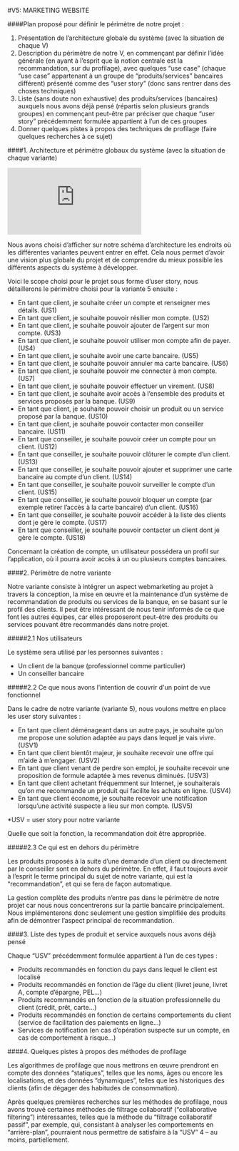 #V5: MARKETING WEBSITE



####Plan proposé pour définir le périmètre de notre projet :

1. Présentation de l’architecture globale du système (avec la situation de chaque V)
2. Description du périmètre de notre V, en commençant par définir l’idée générale (en ayant à l’esprit que la notion centrale est la recommandation, sur du profilage), avec quelques “use case” (chaque “use case” appartenant à un groupe de “produits/services” bancaires différent) présenté comme des “user story” (donc sans rentrer dans des choses techniques)
3. Liste (sans doute non exhaustive) des produits/services (bancaires) auxquels nous avons déjà pensé (répartis selon plusieurs grands groupes) en commençant peut-être par préciser que chaque “user story” précédemment formulée appartient à l’un de ces groupes
4. Donner quelques pistes à propos des techniques de profilage (faire quelques recherches à ce sujet)


####1.	Architecture et périmètre globaux du système (avec la situation de chaque variante)

![alt text](https://github.com/FrereB/AL1920/blob/master/Architecture.pdf "architecture")

Nous avons choisi d’afficher sur notre schéma d’architecture les endroits où les différentes variantes peuvent entrer en effet. Cela nous permet d’avoir une vision plus globale du projet et de comprendre du mieux possible les différents aspects du système à développer.

Voici le scope choisi pour le projet sous forme d’user story, nous détaillerons le périmètre choisi pour la variante 5 ensuite :

* En tant que client, je souhaite créer un compte et renseigner mes détails. (US1)  
* En tant que client, je souhaite pouvoir résilier mon compte. (US2)  
* En tant que client, je souhaite pouvoir ajouter de l’argent sur mon compte. (US3)  
* En tant que client, je souhaite pouvoir utiliser mon compte afin de payer. (US4)  
* En tant que client, je souhaite avoir une carte bancaire. (US5)  
* En tant que client, je souhaite pouvoir annuler ma carte bancaire. (US6)  
* En tant que client, je souhaite pouvoir me connecter à mon compte. (US7)  
* En tant que client, je souhaite pouvoir effectuer un virement. (US8)  
* En tant que client, je souhaite avoir accès à l’ensemble des produits et services proposés par la banque. (US9)  
* En tant que client, je souhaite pouvoir choisir un produit ou un service proposé par la banque. (US10)  
* En tant que client, je souhaite pouvoir contacter mon conseiller bancaire. (US11)  
* En tant que conseiller, je souhaite pouvoir créer un compte pour un client. (US12)  
* En tant que conseiller, je souhaite pouvoir clôturer le compte d’un client. (US13)  
* En tant que conseiller, je souhaite pouvoir ajouter et supprimer une carte bancaire au compte d’un client. (US14)  
* En tant que conseiller, je souhaite pouvoir surveiller le compte d’un client. (US15)  
* En tant que conseiller, je souhaite pouvoir bloquer un compte (par exemple retirer l’accès à la carte bancaire) d’un client. (US16)  
* En tant que conseiller, je souhaite pouvoir accéder à la liste des clients dont je gère le compte. (US17)  
* En tant que conseiller, je souhaite pouvoir contacter un client dont je gère le compte. (US18)  

Concernant la création de compte, un utilisateur possédera un profil sur l’application, où il pourra avoir accès à un ou plusieurs comptes bancaires.

####2.	Périmètre de notre variante

Notre variante consiste à intégrer un aspect webmarketing au projet à travers la conception, la mise en œuvre et la maintenance d’un système de recommandation de produits ou services de la banque, en se basant sur le profil des clients. Il peut être intéressant de nous tenir informés de ce que font les autres équipes, car elles proposeront peut-être des produits ou services pouvant être recommandés dans notre projet.

#####2.1	Nos utilisateurs

Le système sera utilisé par les personnes suivantes :
* Un client de la banque (professionnel comme particulier)
* Un conseiller bancaire

#####2.2	Ce que nous avons l’intention de couvrir d'un point de vue fonctionnel

Dans le cadre de notre variante (variante 5), nous voulons mettre en place les user story suivantes :

* En tant que client déménageant dans un autre pays, je souhaite qu’on me propose une solution adaptée au pays dans lequel je vais vivre. (USV1)  
* En tant que client bientôt majeur, je souhaite recevoir une offre qui m’aide à m’engager. (USV2)  
* En tant que client venant de perdre son emploi, je souhaite recevoir une proposition de formule adaptée à mes revenus diminués. (USV3)  
* En tant que client achetant fréquemment sur Internet, je souhaiterais qu’on me recommande un produit qui facilite les achats en ligne. (USV4)  
* En tant que client économe, je souhaite recevoir une notification lorsqu’une activité suspecte a lieu sur mon compte. (USV5)  

*USV = user story pour notre variante

Quelle que soit la fonction, la recommandation doit être appropriée.

#####2.3	Ce qui est en dehors du périmètre

Les produits proposés à la suite d’une demande d’un client ou directement par le conseiller sont en dehors du périmètre. En effet, il faut toujours avoir à l’esprit le terme principal du sujet de notre variante, qui est la “recommandation”, et qui se fera de façon automatique.

La gestion complète des produits n’entre pas dans le périmètre de notre projet car nous nous concentrerons sur la partie bancaire principalement. Nous implémenterons donc seulement une gestion simplifiée des produits afin de démontrer l’aspect principal de recommandation.


####3.	Liste des types de produit et service auxquels nous avons déjà pensé

Chaque “USV” précédemment formulée appartient à l’un de ces types :

* Produits recommandés en fonction du pays dans lequel le client est localisé
* Produits recommandés en fonction de l’âge du client (livret jeune, livret A, compte d’épargne, PEL…)
* Produits recommandés en fonction de la situation professionnelle du client (crédit, prêt, carte…)
* Produits recommandés en fonction de certains comportements du client (service de facilitation des paiements en ligne…)
* Services de notification (en cas d’opération suspecte sur un compte, en cas de comportement à risque…)


####4.	Quelques pistes à propos des méthodes de profilage

Les algorithmes de profilage que nous mettrons en œuvre prendront en compte des données “statiques”, telles que les noms, âges ou encore les localisations, et des données “dynamiques”, telles que les historiques des clients (afin de dégager des habitudes de consommation).

Après quelques premières recherches sur les méthodes de profilage, nous avons trouvé certaines méthodes de filtrage collaboratif (“collaborative filtering”) intéressantes, telles que la méthode du “filtrage collaboratif passif”, par exemple, qui, consistant à analyser les comportements en “arrière-plan”, pourraient nous permettre de satisfaire à la “USV” 4 – au moins, partiellement.
